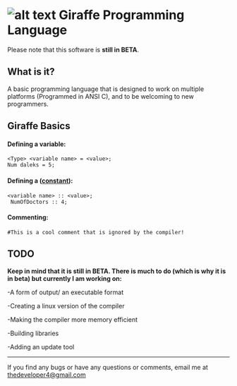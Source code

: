 # ![alt text][logo] Giraffe Programming Language

Please note that this software is **still in BETA**.

## What is it?
A basic programming language that is designed to work on multiple platforms (Programmed in ANSI C), and to be welcoming to new programmers.


## Giraffe Basics
#### Defining a variable:
 ```
 <Type> <variable name> = <value>;
 Num daleks = 5; 
 ```

#### Defining a ([constant](http://en.wikipedia.org/wiki/Constant_(programming))):
 ```
 <variable name> :: <value>;
  NumOfDoctors :: 4; 
 ```



#### Commenting:
 ```
 #This is a cool comment that is ignored by the compiler!
 ```

## TODO
**Keep in mind that it is still in __BETA__. There is much to do (which is why it is in beta) but currently I am working on:**

 -A form of output/ an executable format

 -Creating a linux version of the compiler

 -Making the compiler more memory efficient
 
 -Building libraries
 
 -Adding an update tool


---
If you find any bugs or have any questions or comments, email me at thedeveloper4@gmail.com

[logo]: https://raw.github.com/jspann/GiraffeLang/master/giraffe50.png "Giraffe Logo"
